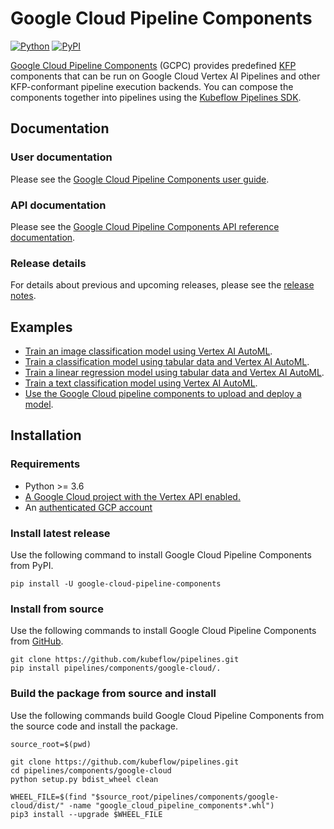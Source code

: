 # Google Cloud Pipeline Components

[![Python](https://img.shields.io/pypi/pyversions/google_cloud_pipeline_components.svg?style=plastic)](https://github.com/kubeflow/pipelines/tree/master/components/google-cloud)
[![PyPI](https://badge.fury.io/py/google-cloud-pipeline-components.svg)](https://badge.fury.io/py/google-cloud-pipeline-components.svg)

[Google Cloud Pipeline Components](https://cloud.google.com/vertex-ai/docs/pipelines/build-pipeline?hl=en#google-cloud-components) (GCPC) provides predefined [KFP](https://www.kubeflow.org/docs/components/pipelines/) components that can be run on Google Cloud Vertex AI Pipelines and other KFP-conformant pipeline execution backends. You can compose the components together into pipelines using the [Kubeflow Pipelines SDK](https://pypi.org/project/kfp/).

## Documentation

### User documentation

Please see the [Google Cloud Pipeline Components user guide](https://cloud.google.com/vertex-ai/docs/pipelines/components-introduction).

### API documentation
Please see the [Google Cloud Pipeline Components API reference documentation](https://google-cloud-pipeline-components.readthedocs.io/en/google-cloud-pipeline-components-1.0.41/).

### Release details

For details about previous and upcoming releases, please see the [release notes](https://github.com/kubeflow/pipelines/blob/master/components/google-cloud/RELEASE.md).

## Examples
*   [Train an image classification model using Vertex AI AutoML](https://github.com/GoogleCloudPlatform/vertex-ai-samples/blob/master/notebooks/official/pipelines/google_cloud_pipeline_components_automl_images.ipynb).
*   [Train a classification model using tabular data and Vertex AI AutoML](https://github.com/GoogleCloudPlatform/vertex-ai-samples/blob/master/notebooks/official/pipelines/automl_tabular_classification_beans.ipynb).
*   [Train a linear regression model using tabular data and Vertex AI AutoML](https://github.com/GoogleCloudPlatform/vertex-ai-samples/blob/master/notebooks/official/pipelines/google_cloud_pipeline_components_automl_tabular.ipynb).
*   [Train a text classification model using Vertex AI AutoML](https://github.com/GoogleCloudPlatform/vertex-ai-samples/blob/master/notebooks/official/pipelines/google_cloud_pipeline_components_automl_text.ipynb).
*   [Use the Google Cloud pipeline components to upload and deploy a model](https://github.com/GoogleCloudPlatform/vertex-ai-samples/blob/master/notebooks/official/pipelines/google_cloud_pipeline_components_model_train_upload_deploy.ipynb).

## Installation

### Requirements

-   Python >= 3.6
-   [A Google Cloud project with the Vertex API enabled.](https://cloud.google.com/vertex-ai/docs/start/cloud-environment)
-   An
    [authenticated GCP account](https://cloud.google.com/ai-platform/docs/getting-started-keras#authenticate_your_gcp_account)


### Install latest release

Use the following command to install Google Cloud Pipeline Components from PyPI.

```shell
pip install -U google-cloud-pipeline-components
```

### Install from source

Use the following commands to install Google Cloud Pipeline Components from [GitHub](https://github.com/kubeflow/pipelines/tree/master/components/google-cloud).

```shell
git clone https://github.com/kubeflow/pipelines.git
pip install pipelines/components/google-cloud/.
```

### Build the package from source and install

Use the following commands build Google Cloud Pipeline Components from the source code and install the package.

```shell
source_root=$(pwd)

git clone https://github.com/kubeflow/pipelines.git
cd pipelines/components/google-cloud
python setup.py bdist_wheel clean

WHEEL_FILE=$(find "$source_root/pipelines/components/google-cloud/dist/" -name "google_cloud_pipeline_components*.whl")
pip3 install --upgrade $WHEEL_FILE
```
